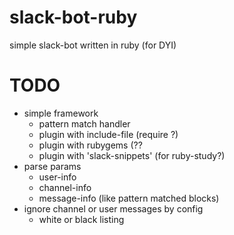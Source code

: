 # slack-bot-ruby
simple slack-bot written in ruby (for DYI)

# TODO
* simple framework
  * pattern match handler
  * plugin with include-file (require ?)
  * plugin with rubygems (??
  * plugin with 'slack-snippets' (for ruby-study?)
* parse params
  * user-info
  * channel-info
  * message-info (like pattern matched blocks)
* ignore channel or user messages by config
  * white or black listing
